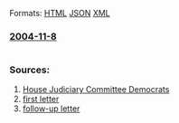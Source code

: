 
Formats: [HTML](/news/2004/11/8/.html)  [JSON](/news/2004/11/8/.json)  [XML](/news/2004/11/8/.xml)  

### [2004-11-8](/news/2004/11/8/index.md)

##### 
#  




### Sources:

1. [House Judiciary Committee Democrats](http://www.house.gov/judiciary_democrats)
2. [first letter](http://www.house.gov/judiciary_democrats/gaoinvestvote2004ltr11504.pdf)
3. [follow-up letter](http://www.house.gov/judiciary_democrats/gaoinvestvote2004ltr11804.pdf)
